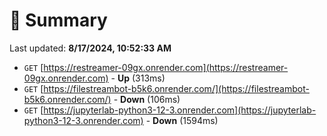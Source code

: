 # 📖 Summary
Last updated: **8/17/2024, 10:52:33 AM**

- `GET` [https://restreamer-09gx.onrender.com](https://restreamer-09gx.onrender.com) - **Up** (313ms)
- `GET` [https://filestreambot-b5k6.onrender.com/](https://filestreambot-b5k6.onrender.com/) - **Down** (106ms)
- `GET` [https://jupyterlab-python3-12-3.onrender.com](https://jupyterlab-python3-12-3.onrender.com) - **Down** (1594ms)
